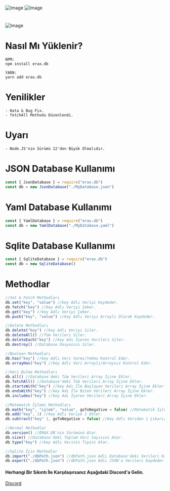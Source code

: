 ![Image](https://img.shields.io/npm/v/erax.db?color=%2351F9C0&label=erax.db) 
![Image](https://img.shields.io/npm/dt/erax.db.svg?color=%2351FC0&maxAge=3600) 
#
![Image](https://nodei.co/npm/erax.db.png?downloads=true&downloadRank=true&stars=true)

# Nasıl Mı Yüklenir?
```npm
NPM:
npm install erax.db

YARN:
yarn add erax.db
```

# Yenilikler
```npm
- Hata & Bug Fix.
- fetchAll Methodu Düzenlendi.
```

# Uyarı
```npm
- Node.JS'nin Sürümü 12'den Büyük Olmalıdır.
```

# JSON Database Kullanımı
```js
const { JsonDatabase } = require("erax.db")
const db = new JsonDatabase("./MyDatabase.json")
```

# Yaml Database Kullanımı
```js
const { YamlDatabase } = require("erax.db")
const db = new YamlDatabase("./MyDatabase.yaml")
```

# Sqlite Database Kullanımı
```js
const { SqliteDatabase } = require("erax.db")
const db = new SqliteDatabase()
```

# Methodlar
```js
//Set & Fetch Methodları
db.set("key", "value") //key Adlı Veriyi Kaydeder.
db.fetch("key") //key Adlı Veriyi Çeker.
db.get("key") //key Adlı Veriyi Çeker.
db.push("key", "value") //key Adlı Veriyi Arraylı Olarak Kaydeder.

//Delete Methodları
db.delete("key") //key Adlı Veriyi Siler.
db.deleteAll() //Tüm Verileri Siler.
db.deleteEach("key") //key Adı İçeren Verileri Siler.
db.destroy() //Database Dosyasını Siler.

//Boolean Methodları
db.has("key") //key Adlı Veri Varmı/Yokmu Kontrol Eder. 
db.arrayHas("key") //key Adlı Veri Arraylı/Arraysız Kontrol Eder.

//Veri Bulma Methodları
db.all() //Database'deki Tüm Verileri Array İçine Ekler.
db.fetchAll() //Database'deki Tüm Verileri Array İçine Ekler.
db.startsWith("key") //key Adı İle Başlayan Verileri Array İçine Ekler.
db.endsWith("key") //key Adı İle Biten Verileri Array İçine Ekler.
db.includes("key") //key Adı İçeren Verileri Array İçine Ekler.

//Matematik İşlemi Methodları
db.math("key", "işlem", "value", goToNegative = false) //Matematik İşlemi Yaparak Veriyi Kaydeder.
db.add("key", 1) //key Adlı Veriye 1 Ekler.
db.subtract("key" 1, goToNegative = false) //Key Adlı Veriden 1 Çıkarır.

//Normal Methodlar
db.version() //ERAX.DB'nin Sürümünü Atar.
db.size() //Database'deki Toplam Veri Sayısını Atar.
db.type("key") //key Adlı Verinin Tipini Atar.

//Sqlite İçin Methodlar
db.import("./dbPath.json") //dbPath.json Adlı Database'deki Verileri Kaydeder.
db.export("./dbPath.json") //dbPath.json Adlı JSON'a Verileri Kaydeder.
```

#### Herhangi Bir Sıkıntı İle Karşılaşırsanız Aşağıdaki Discord'a Gelin.
[Discord](https://discord.gg/bKmtnaBDRH)


